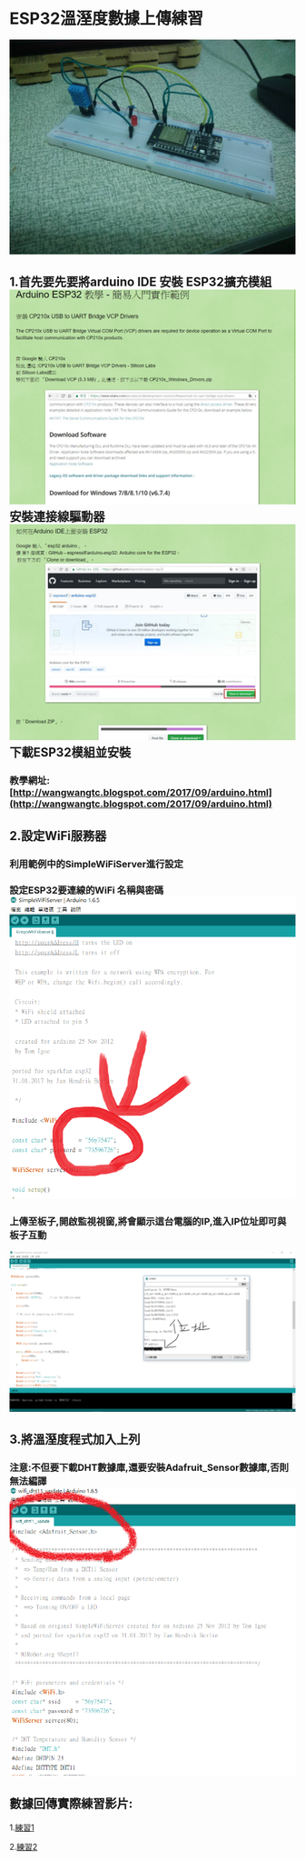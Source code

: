 # **ESP32溫溼度數據上傳練習**

![](/assets/44464.jpg)

## 1.首先要先要將arduino IDE 安裝 ESP32擴充模組![](/assets/esp32-1.png)安裝連接線驅動器![](/assets/esp32-2.png)下載ESP32模組並安裝

### 教學網址:[http://wangwangtc.blogspot.com/2017/09/arduino.html](http://wangwangtc.blogspot.com/2017/09/arduino.html)

## 2.設定WiFi服務器

### 利用範例中的SimpleWiFiServer進行設定

### 設定ESP32要連線的WiFi 名稱與密碼![](/assets/esp-3.png)

### 上傳至板子,開啟監視視窗,將會顯示這台電腦的IP,進入IP位址即可與板子互動

![](/assets/10.png)

## 3.將溫溼度程式加入上列

### **注意**:不但要下載DHT數據庫,還要安裝Adafruit\_Sensor數據庫,否則無法編譯![](/assets/esp-4.png)

## 數據回傳實際練習影片:

1.[練習1](https://www.youtube.com/watch?v=LwXqC03Qoys)

2.[練習2](https://www.youtube.com/watch?v=fAT-DEcROKE)

